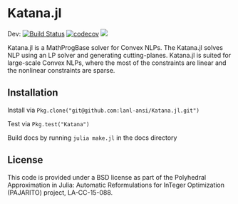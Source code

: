 # Katana.jl

Dev: [![Build Status](https://travis-ci.org/lanl-ansi/Katana.jl.svg?branch=master)](https://travis-ci.org/lanl-ansi/Katana.jl) [![codecov](https://codecov.io/gh/lanl-ansi/Katana.jl/branch/master/graph/badge.svg)](https://codecov.io/gh/lanl-ansi/Katana.jl) [![](https://img.shields.io/badge/docs-latest-blue.svg)](https://lanl-ansi.github.io/Katana.jl/latest)

Katana.jl is a MathProgBase solver for Convex NLPs.  The Katana.jl solves NLP using an LP solver and generating cutting-planes.  Katana.jl is suited for large-scale Convex NLPs, where the most of the constraints are linear and the nonlinear constraints are sparse.


## Installation
Install via `Pkg.clone("git@github.com:lanl-ansi/Katana.jl.git")`

Test via `Pkg.test("Katana")`

Build docs by running `julia make.jl` in the docs directory


## License
This code is provided under a BSD license as part of the Polyhedral Approximation in Julia: Automatic Reformulations for InTeger Optimization (PAJARITO) project, LA-CC-15-088.
